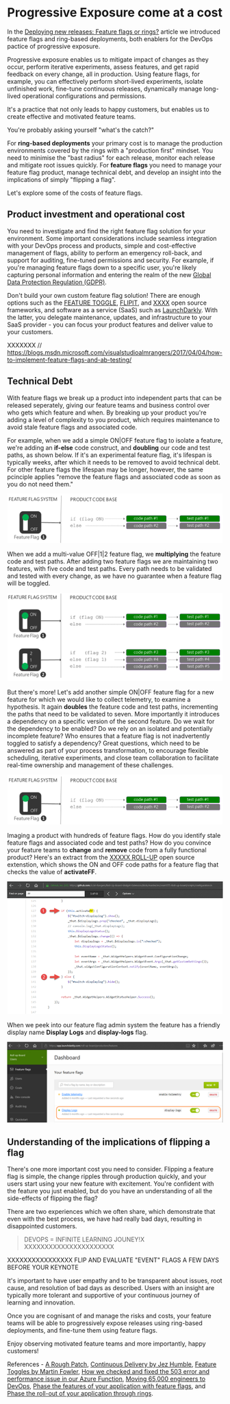 # Progressive Exposure come at a cost

In the [Deploying new releases: Feature flags or rings?](XXXXXX) article we introduced feature flags and ring-based deployments, both enablers for the DevOps pactice of progressive exposure. 

Progressive exposure enables us to mitigate impact of changes as they occur, perform iterative experiments, assess features, and get rapid feedback on every change, all in production. Using feature flags, for example, you can effectively perform short-lived experiments, isolate unfinished work, fine-tune continuous releases, dynamically manage long-lived operational configurations and permissions.   

It's a practice that not only leads to happy customers, but enables us to create effective and motivated feature teams. 

You're probably asking yourself "what's the catch?" 

For **ring-based deployments** your primary cost is to manage the production environments covered by the rings with a "production first" mindset. You need to minimise the "bast radius" for each release, monitor each release and mitigate root issues quickly. For **feature flags** you need to manage your feature flag product, manage technical debt, and develop an insight into the implications of simply "flipping a flag".

Let's explore some of the costs of feature flags.

## Product investment and operational cost

You need to investigate and find the right feature flag solution for your environment. Some important considerations include seamless integration with your DevOps process and products, simple and cost-effective management of flags, ability to perform an emergency roll-back, and support for auditing, fine-tuned permissions and security. For example, if you're managing feature flags down to a specific user, you're likely capturing personal information and entering the realm of the new [Global Data Protection Regulation (GDPR)](XXXXX).

Don't build your own custom feature flag solution! There are enough options such as the [FEATURE TOGGLE](XXX), [FLIPIT](XXXXX), and [XXXX]() open source frameworks, and software as a service (SaaS) such as [LaunchDarkly](https://www.launchdarkly.com). With the latter, you delegate maintenance, updates, and infrastructure to your SaaS provider - you can focus your product features and deliver value to your customers.

XXXXXXX // https://blogs.msdn.microsoft.com/visualstudioalmrangers/2017/04/04/how-to-implement-feature-flags-and-ab-testing/

## Technical Debt

With feature flags we break up a product into independent parts that can be released seperately, giving our feature teams and business control over who gets which feature and when. By breaking up your product you're adding a level of complexity to you product, which requires maintenance to avoid stale feature flags and associated code.

For example, when we add a simple ON|OFF feature flag to isolate a feature, we're adding an **if-else** code construct, and **doubling** our code and test paths, as shown below. If it's an experimental feature flag, it's lifespan is typically weeks, after which it needs to be removed to avoid technical debt. For other feature flags the lifespan may be longer, however, the same pcinciple applies "remove the feature flags and associated code as soon as you do not need them."  

![First feature flag](_img/progressive-exposure-cost/feature-flag-1.png)

When we add a multi-value OFF|1|2 feature flag, we **multiplying** the feature code and test paths. After adding two feature flags we are maintaining two features, with five code and test paths. Every path needs to be validated and tested with every change, as we have no guarantee when a feature flag will be toggled.

![Second multi-value feature flag](_img/progressive-exposure-cost/feature-flag-2.png)

But there's more! Let's add another simple ON|OFF feature flag for a new feature for which we would like to collect telemetry, to examine a hypothesis. It again **doubles** the feature code and test paths, incrementing the paths that need to be validated to seven. More importantly it introduces a dependency on a specific version of the second feature. Do we wait for the dependency to be enabled? Do we rely on an isolated and potentially incomplete feature? Who ensures that a feature flag is not inadvertently toggled to satisfy a dependency? Great questions, which need to be answered as part of your process transformation, to encourage flexible scheduling, iterative experiments, and close team collaboration to facilitate real-time ownership and management of these challenges. 

![Third feature flag with dependency to other features](_img/progressive-exposure-cost/feature-flag-1.png)

Imaging a product with hundreds of feature flags. How do you identify stale feature flags and associated code and test paths? How do you convince your feature teams to **change** and **remove** code from a fully functional product? Here's an extract from the [XXXXX ROLL-UP]() open source extenstion, which shows the ON and OFF code paths for a feature flag that checks the value of **activateFF**.

![Feature flag if-else readibility](_img/progressive-exposure-cost/feature-flag-code.png)

When we peek into our feature flag admin system the feature has a friendly display name **Display Logs** and **display-logs** flag.

![Feature flag administration](_img/progressive-exposure-cost/feature-flag-admin.png)

## Understanding of the implications of flipping a flag

There's one more important cost you need to consider. Flipping a feature flag is simple, the change ripples through production quickly, and your users start using your new feature with excitement. You're confident with the feature you just enabled, but do you have an understanding of all the side-effects of flipping the flag?

There are two experiences which we often share, which demonstrate that even with the best process, we have had really bad days, resulting in disappointed customers.

> DEVOPS = INFINITE LEARNING JOUNEY!X XXXXXXXXXXXXXXXXXXXXXX

XXXXXXXXXXXXXXXX FLIP AND EVALUATE "EVENT" FLAGS A FEW DAYS BEFORE YOUR KEYNOTE

It's important to have user empathy and to be transparent about issues, root cause, and resolution of bad days as described. Users with an insight are typically more tolerant and supportive of your continuous journey of learning and innovation.

Once you are cognisant of and manage the risks and costs, your feature teams will be able to progressively expose releases using ring-based deployments, and fine-tune them using feature flags. 

Enjoy observing motivated feature teams and more importantly, happy customers!

References - [A Rough Patch](https://aka.ms/bh-ff-sos), [Continuous Delivery by Jez Humble](https://www.continuousdelivery.com/), [Feature Toggles by Martin Fowler](https://martinfowler.com/bliki/FeatureToggle.html), [How we checked and fixed the 503 error and performance issue in our Azure Function](https://aka.ms/vsar-ff-sos), [Moving 65,000 engineers to DevOps](https://aka.ms/devops), [Phase the features of your application with feature flags](https://docs.microsoft.com/en-us/vsts/articles/phase-features-with-feature-flags), and [Phase the roll-out of your application through rings](https://www.visualstudio.com/en-us/articles/phase-rollout-with-rings). 